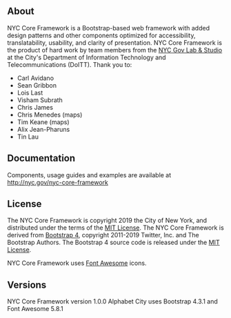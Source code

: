 ## About

NYC Core Framework is a Bootstrap-based web framework with added design patterns and other components optimized for accessibility, translatability, usability, and clarity of presentation. NYC Core Framework is the product of hard work by team members from the [NYC Gov Lab & Studio](http://nyc.gov/govlabstudio) at the City's Department of Information Technology and Telecommunications (DoITT). Thank you to:
- Carl Avidano
- Sean Gribbon
- Lois Last
- Visham Subrath
- Chris James
- Chris Menedes (maps)
- Tim Keane (maps)
- Alix Jean-Pharuns
- Tin Lau

## Documentation

Components, usage guides and examples are available at http://nyc.gov/nyc-core-framework

## License 

The NYC Core Framework is copyright 2019 the City of New York, and distributed under the terms of the [MIT License](https://github.com/cityofnewyork/nyc-core-framework/blob/master/license.md). The NYC Core Framework is derived from [Bootstrap 4](https://github.com/twbs/bootstrap/), copyright 2011-2019 Twitter, Inc. and The Bootstrap Authors. The Bootstrap 4 source code is released under the [MIT License](https://github.com/twbs/bootstrap/blob/master/LICENSE). 

NYC Core Framework uses [Font Awesome](https://fontawesome.com) icons.

## Versions

NYC Core Framework version 1.0.0 Alphabet City uses Bootstrap 4.3.1 and Font Awesome 5.8.1
